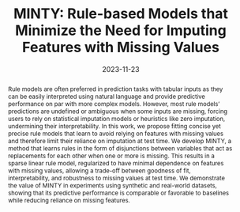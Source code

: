 ---
title: 'MINTY: Rule-based Models that Minimize the Need for Imputing Features with Missing Values'

# Authors
# If you created a profile for a user (e.g. the default `admin` user), write the username (folder name) here
# and it will be replaced with their full name and linked to their profile.
authors:
  - admin
  - Fredrik D. Johansson

# Author notes (optional)
#author_notes:
#  - 'Equal contribution'
#  - 'Equal contribution'

date: 2023-11-23
doi: ''

# Schedule page publish date (NOT publication's date).
publishDate: 2023-11-23

# Publication type.
# Accepts a single type but formatted as a YAML list (for Hugo requirements).
# Enter a publication type from the CSL standard.
publication_types: ['paper-conference']

# Publication name and optional abbreviated publication name.
publication: In *Proceedings of AISTATS 2024*
publication_short: ''

abstract: | 
  Rule models are often preferred in prediction tasks with tabular inputs as they can be easily interpreted using natural language and provide predictive performance on par with more complex models. However, most rule models’ predictions are undefined or ambiguous when some inputs are missing, forcing users to rely on statistical imputation models or heuristics like zero imputation, undermining their interpretability. In this work, we propose fitting concise yet precise rule models that learn to avoid relying on features with missing values and therefore limit their reliance on imputation at test time. We develop MINTY, a method that learns rules in the form of disjunctions between variables that act as replacements for each other when one or more is missing. This results in a sparse linear rule model, regularized to have minimal dependence on features with missing values, allowing a trade-off between goodness of fit, interpretability, and robustness to missing values at test time. We demonstrate the value of MINTY in experiments using synthetic and real-world datasets, showing that its predictive performance is comparable or favorable to baselines while reducing reliance on missing features.

# Summary. An optional shortened abstract.
summary: | 
  We propose MINTY, a rule-based model that learns to avoid reliance on missing features by using disjunctive rules as replacements, maintaining interpretability and predictive performance while reducing dependence on imputation.

#tags:
#  - Large Language Models

# Display this page in the Featured widget?
featured: true

# Custom links (uncomment lines below)
# links:
# - name: Custom Link
#   url: http://example.org

url_pdf: 'https://arxiv.org/pdf/2311.14108'
url_code: 'https://github.com/Healthy-AI/minty'
url_dataset: ''
url_poster: ''
url_project: ''
url_slides: ''
url_source: ''
url_video: ''

# Featured image
# To use, add an image named `featured.jpg/png` to your page's folder.
image:
  caption: 'Figure by Lena Stempfle'
  focal_point: ''
  preview_only: false

# Associated Projects (optional).
#   Associate this publication with one or more of your projects.
#   Simply enter your project's folder or file name without extension.
#   E.g. `internal-project` references `content/project/internal-project/index.md`.
#   Otherwise, set `projects: []`.
projects: []

# Slides (optional).
#   Associate this publication with Markdown slides.
#   Simply enter your slide deck's filename without extension.
#   E.g. `slides: "example"` references `content/slides/example/index.md`.
#   Otherwise, set `slides: ""`.
slides: ''
---